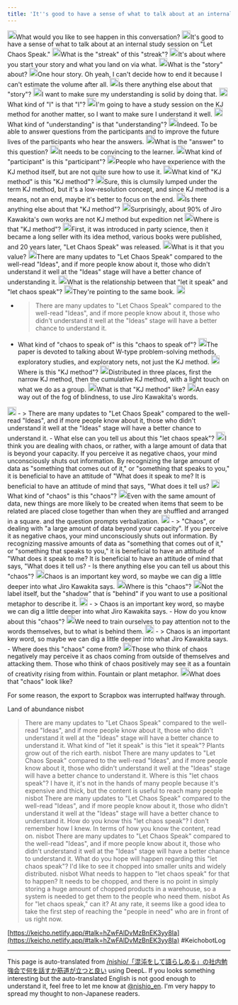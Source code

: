```yaml
---
title: 'It''s good to have a sense of what to talk about at an internal study session on "Let Chaos Speak."'
---
```


<img src='https://scrapbox.io/api/pages/nishio-en/kei/icon' alt='kei.icon' height="19.5"/>What would you like to see happen in this conversation?
<img src='https://scrapbox.io/api/pages/nishio-en/nishio/icon' alt='nishio.icon' height="19.5"/>It's good to have a sense of what to talk about at an internal study session on "Let Chaos Speak."
<img src='https://scrapbox.io/api/pages/nishio-en/kei/icon' alt='kei.icon' height="19.5"/>What is the "streak" of this "streak"?
<img src='https://scrapbox.io/api/pages/nishio-en/nishio/icon' alt='nishio.icon' height="19.5"/>It's about where you start your story and what you land on via what.
<img src='https://scrapbox.io/api/pages/nishio-en/kei/icon' alt='kei.icon' height="19.5"/>What is the "story" about?
<img src='https://scrapbox.io/api/pages/nishio-en/nishio/icon' alt='nishio.icon' height="19.5"/>One hour story. Oh yeah, I can't decide how to end it because I can't estimate the volume after all.
<img src='https://scrapbox.io/api/pages/nishio-en/kei/icon' alt='kei.icon' height="19.5"/>Is there anything else about that "story"?
<img src='https://scrapbox.io/api/pages/nishio-en/nishio/icon' alt='nishio.icon' height="19.5"/>I want to make sure my understanding is solid by doing that.
<img src='https://scrapbox.io/api/pages/nishio-en/kei/icon' alt='kei.icon' height="19.5"/>What kind of "I" is that "I"?
<img src='https://scrapbox.io/api/pages/nishio-en/nishio/icon' alt='nishio.icon' height="19.5"/>I'm going to have a study session on the KJ method for another matter, so I want to make sure I understand it well.
<img src='https://scrapbox.io/api/pages/nishio-en/kei/icon' alt='kei.icon' height="19.5"/>What kind of "understanding" is that "understanding"?
<img src='https://scrapbox.io/api/pages/nishio-en/nishio/icon' alt='nishio.icon' height="19.5"/>Indeed. To be able to answer questions from the participants and to improve the future lives of the participants who hear the answers.
<img src='https://scrapbox.io/api/pages/nishio-en/kei/icon' alt='kei.icon' height="19.5"/>What is the "answer" to this question?
<img src='https://scrapbox.io/api/pages/nishio-en/nishio/icon' alt='nishio.icon' height="19.5"/>It needs to be convincing to the learner.
<img src='https://scrapbox.io/api/pages/nishio-en/kei/icon' alt='kei.icon' height="19.5"/>What kind of "participant" is this "participant"?
<img src='https://scrapbox.io/api/pages/nishio-en/nishio/icon' alt='nishio.icon' height="19.5"/>People who have experience with the KJ method itself, but are not quite sure how to use it.
<img src='https://scrapbox.io/api/pages/nishio-en/kei/icon' alt='kei.icon' height="19.5"/>What kind of "KJ method" is this "KJ method"?
<img src='https://scrapbox.io/api/pages/nishio-en/nishio/icon' alt='nishio.icon' height="19.5"/>Sure, this is clumsily lumped under the term KJ method, but it's a low-resolution concept, and since KJ method is a means, not an end, maybe it's better to focus on the end.
<img src='https://scrapbox.io/api/pages/nishio-en/kei/icon' alt='kei.icon' height="19.5"/>Is there anything else about that "KJ method"?
<img src='https://scrapbox.io/api/pages/nishio-en/nishio/icon' alt='nishio.icon' height="19.5"/>Surprisingly, about 90% of Jiro Kawakita's own works are not KJ method but expedition net
<img src='https://scrapbox.io/api/pages/nishio-en/kei/icon' alt='kei.icon' height="19.5"/>Where is that "KJ method"?
<img src='https://scrapbox.io/api/pages/nishio-en/nishio/icon' alt='nishio.icon' height="19.5"/>First, it was introduced in party science, then it became a long seller with its idea method, various books were published, and 20 years later, "Let Chaos Speak" was released.
<img src='https://scrapbox.io/api/pages/nishio-en/kei/icon' alt='kei.icon' height="19.5"/>What is it that you value?
<img src='https://scrapbox.io/api/pages/nishio-en/nishio/icon' alt='nishio.icon' height="19.5"/>There are many updates to "Let Chaos Speak" compared to the well-read "Ideas", and if more people know about it, those who didn't understand it well at the "Ideas" stage will have a better chance of understanding it.
<img src='https://scrapbox.io/api/pages/nishio-en/kei/icon' alt='kei.icon' height="19.5"/>What is the relationship between that "let it speak" and "let chaos speak"?
<img src='https://scrapbox.io/api/pages/nishio-en/nishio/icon' alt='nishio.icon' height="19.5"/>They're pointing to the same book.
<img src='https://scrapbox.io/api/pages/nishio-en/kei/icon' alt='kei.icon' height="19.5"/>
- >  There are many updates to "Let Chaos Speak" compared to the well-read "Ideas", and if more people know about it, those who didn't understand it well at the "Ideas" stage will have a better chance to understand it.
- What kind of "chaos to speak of" is this "chaos to speak of"?
<img src='https://scrapbox.io/api/pages/nishio-en/nishio/icon' alt='nishio.icon' height="19.5"/>The paper is devoted to talking about W-type problem-solving methods, exploratory studies, and exploratory nets, not just the KJ method.
<img src='https://scrapbox.io/api/pages/nishio-en/kei/icon' alt='kei.icon' height="19.5"/>Where is this "KJ method"?
<img src='https://scrapbox.io/api/pages/nishio-en/nishio/icon' alt='nishio.icon' height="19.5"/>Distributed in three places, first the narrow KJ method, then the cumulative KJ method, with a light touch on what we do as a group.
<img src='https://scrapbox.io/api/pages/nishio-en/kei/icon' alt='kei.icon' height="19.5"/>What is that "KJ method" like?
<img src='https://scrapbox.io/api/pages/nishio-en/nishio/icon' alt='nishio.icon' height="19.5"/>An easy way out of the fog of blindness, to use Jiro Kawakita's words.
<img src='https://scrapbox.io/api/pages/nishio-en/kei/icon' alt='kei.icon' height="19.5"/>
- >  There are many updates to "Let Chaos Speak" compared to the well-read "Ideas", and if more people know about it, those who didn't understand it well at the "Ideas" stage will have a better chance to understand it.
- What else can you tell us about this "let chaos speak"?
<img src='https://scrapbox.io/api/pages/nishio-en/nishio/icon' alt='nishio.icon' height="19.5"/>I think you are dealing with chaos, or rather, with a large amount of data that is beyond your capacity. If you perceive it as negative chaos, your mind unconsciously shuts out information. By recognizing the large amount of data as "something that comes out of it," or "something that speaks to you," it is beneficial to have an attitude of "What does it speak to me? It is beneficial to have an attitude of mind that says, "What does it tell us?
<img src='https://scrapbox.io/api/pages/nishio-en/kei/icon' alt='kei.icon' height="19.5"/>What kind of "chaos" is this "chaos"?
<img src='https://scrapbox.io/api/pages/nishio-en/nishio/icon' alt='nishio.icon' height="19.5"/>Even with the same amount of data, new things are more likely to be created when items that seem to be related are placed close together than when they are shuffled and arranged in a square. and the question prompts verbalization.
<img src='https://scrapbox.io/api/pages/nishio-en/kei/icon' alt='kei.icon' height="19.5"/>
- >  "Chaos", or dealing with "a large amount of data beyond your capacity". If you perceive it as negative chaos, your mind unconsciously shuts out information. By recognizing massive amounts of data as "something that comes out of it," or "something that speaks to you," it is beneficial to have an attitude of "What does it speak to me? It is beneficial to have an attitude of mind that says, "What does it tell us?
- Is there anything else you can tell us about this "chaos"?
<img src='https://scrapbox.io/api/pages/nishio-en/nishio/icon' alt='nishio.icon' height="19.5"/>Chaos is an important key word, so maybe we can dig a little deeper into what Jiro Kawakita says.
<img src='https://scrapbox.io/api/pages/nishio-en/kei/icon' alt='kei.icon' height="19.5"/>Where is this "chaos"?
<img src='https://scrapbox.io/api/pages/nishio-en/nishio/icon' alt='nishio.icon' height="19.5"/>Not the label itself, but the "shadow" that is "behind" if you want to use a positional metaphor to describe it.
<img src='https://scrapbox.io/api/pages/nishio-en/kei/icon' alt='kei.icon' height="19.5"/>
- >  Chaos is an important key word, so maybe we can dig a little deeper into what Jiro Kawakita says.
- How do you know about this "chaos"?
<img src='https://scrapbox.io/api/pages/nishio-en/nishio/icon' alt='nishio.icon' height="19.5"/>We need to train ourselves to pay attention not to the words themselves, but to what is behind them.
<img src='https://scrapbox.io/api/pages/nishio-en/kei/icon' alt='kei.icon' height="19.5"/>
- >  Chaos is an important key word, so maybe we can dig a little deeper into what Jiro Kawakita says.
- Where does this "chaos" come from?
<img src='https://scrapbox.io/api/pages/nishio-en/nishio/icon' alt='nishio.icon' height="19.5"/>Those who think of chaos negatively may perceive it as chaos coming from outside of themselves and attacking them. Those who think of chaos positively may see it as a fountain of creativity rising from within. Fountain or plant metaphor.
<img src='https://scrapbox.io/api/pages/nishio-en/kei/icon' alt='kei.icon' height="19.5"/>What does that "chaos" look like?

For some reason, the export to Scrapbox was interrupted halfway through.


Land of abundance
nisbot
>  There are many updates to "Let Chaos Speak" compared to the well-read "Ideas", and if more people know about it, those who didn't understand it well at the "Ideas" stage will have a better chance to understand it.
What kind of "let it speak" is this "let it speak"?
Plants grow out of the rich earth.
nisbot
>  There are many updates to "Let Chaos Speak" compared to the well-read "Ideas", and if more people know about it, those who didn't understand it well at the "Ideas" stage will have a better chance to understand it.
Where is this "let chaos speak"?
I have it, it's not in the hands of many people because it's expensive and thick, but the content is useful to reach many people
nisbot
>  There are many updates to "Let Chaos Speak" compared to the well-read "Ideas", and if more people know about it, those who didn't understand it well at the "Ideas" stage will have a better chance to understand it.
How do you know this "let chaos speak"?
I don't remember how I knew. In terms of how you know the content, read on.
nisbot
>  There are many updates to "Let Chaos Speak" compared to the well-read "Ideas", and if more people know about it, those who didn't understand it well at the "Ideas" stage will have a better chance to understand it.
What do you hope will happen regarding this "let chaos speak"?
I'd like to see it chopped into smaller units and widely distributed.
nisbot
What needs to happen to "let chaos speak" for that to happen?
It needs to be chopped, and there is no point in simply storing a huge amount of chopped products in a warehouse, so a system is needed to get them to the people who need them.
nisbot
As for "let chaos speak," can it?
At any rate, it seems like a good idea to take the first step of reaching the "people in need" who are in front of us right now.

[https://keicho.netlify.app/#talk=hZwFAlDvMzBnEK3yy8Ia](https://keicho.netlify.app/#talk=hZwFAlDvMzBnEK3yy8Ia)
#KeichobotLog

---
This page is auto-translated from [/nishio/「混沌をして語らしめる」の社内勉強会で何を話すか筋道が立つと良い](https://scrapbox.io/nishio/「混沌をして語らしめる」の社内勉強会で何を話すか筋道が立つと良い) using DeepL. If you looks something interesting but the auto-translated English is not good enough to understand it, feel free to let me know at [@nishio_en](https://twitter.com/nishio_en). I'm very happy to spread my thought to non-Japanese readers.